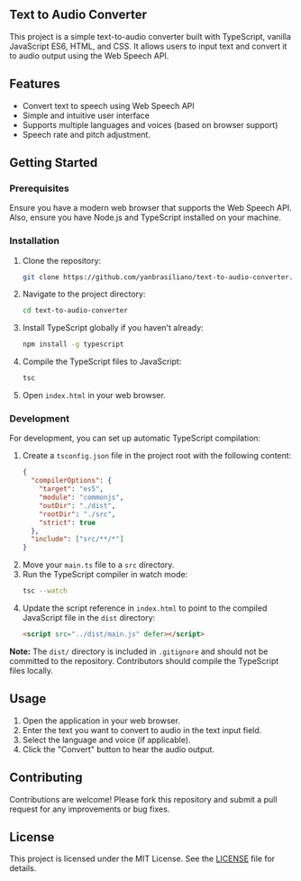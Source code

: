 
## Text to Audio Converter

This project is a simple text-to-audio converter built with TypeScript, vanilla JavaScript ES6, HTML, and CSS. It allows users to input text and convert it to audio output using the Web Speech API.

## Features

- Convert text to speech using Web Speech API
- Simple and intuitive user interface
- Supports multiple languages and voices (based on browser support)
- Speech rate and pitch adjustment.

## Getting Started

### Prerequisites

Ensure you have a modern web browser that supports the Web Speech API. Also, ensure you have Node.js and TypeScript installed on your machine.

### Installation

1. Clone the repository:
   ```bash
   git clone https://github.com/yanbrasiliano/text-to-audio-converter.git
   ```
2. Navigate to the project directory:
   ```bash
   cd text-to-audio-converter
   ```
3. Install TypeScript globally if you haven't already:
   ```bash
   npm install -g typescript
   ```
4. Compile the TypeScript files to JavaScript:
   ```bash
   tsc
   ```
5. Open `index.html` in your web browser.

### Development

For development, you can set up automatic TypeScript compilation:

1. Create a `tsconfig.json` file in the project root with the following content:
   ```json
   {
     "compilerOptions": {
       "target": "es5",
       "module": "commonjs",
       "outDir": "./dist",
       "rootDir": "./src",
       "strict": true
     },
     "include": ["src/**/*"]
   }
   ```
2. Move your `main.ts` file to a `src` directory.
3. Run the TypeScript compiler in watch mode:
   ```bash
   tsc --watch
   ```
4. Update the script reference in `index.html` to point to the compiled JavaScript file in the `dist` directory:
   ```html
   <script src="../dist/main.js" defer></script>
   ```

**Note:** The `dist/` directory is included in `.gitignore` and should not be committed to the repository. Contributors should compile the TypeScript files locally.

## Usage

1. Open the application in your web browser.
2. Enter the text you want to convert to audio in the text input field.
3. Select the language and voice (if applicable).
4. Click the "Convert" button to hear the audio output.

## Contributing

Contributions are welcome! Please fork this repository and submit a pull request for any improvements or bug fixes.

## License

This project is licensed under the MIT License. See the [LICENSE](LICENSE) file for details.